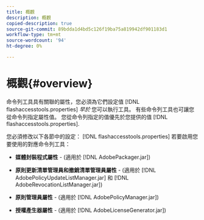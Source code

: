```yaml
---
title: 概觀
description: 概觀
copied-description: true
source-git-commit: 89bdda1d4bd5c126f19ba75a819942df901183d1
workflow-type: tm+mt
source-wordcount: '94'
ht-degree: 0%

---
```



# 概觀{#overview}

命令列工具具有關聯的屬性，您必須為它們設定值 [!DNL flashaccesstools.properties] *早於* 您可以執行工具。 有些命令列工具也可讓您從命令列指定屬性值。 您從命令列指定的值優先於您提供的值 [!DNL flashaccesstools.properties].

您必須修改以下各節中的設定： [!DNL flashaccesstools.properties] 若要啟用您要使用的對應命令列工具：

* **媒體封裝程式屬性** - (適用於 [!DNL AdobePackager.jar])

* **原則更新清單管理員和撤銷清單管理員屬性** - (適用於 [!DNL AdobePolicyUpdateListManager.jar] 和 [!DNL AdobeRevocationListManager.jar])

* **原則管理員屬性** - (適用於 [!DNL AdobePolicyManager.jar])

* **授權產生器屬性** - (適用於 [!DNL AdobeLicenseGenerator.jar])

